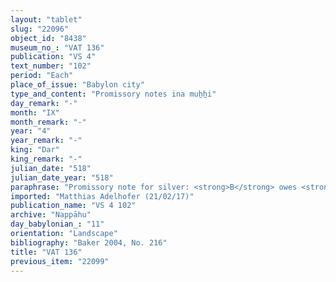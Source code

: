 ```yaml
---
layout: "tablet"
slug: "22096"
object_id: "8438"
museum_no_: "VAT 136"
publication: "VS 4"
text_number: "102"
period: "Each"
place_of_issue: "Babylon city"
type_and_content: "Promissory notes ina muẖẖi"
day_remark: "-"
month: "IX"
month_remark: "-"
year: "4"
year_remark: "-"
king: "Dar"
king_remark: "-"
julian_date: "518"
julian_date_year: "518"
paraphrase: "Promissory note for silver: <strong>B</strong> owes <strong>A</strong> 16 shekels of stamped silver for trading (<em>nadānu u mahāru</em>). 2 witnesses and the scribe (Bēl-iddin/Nab&ucirc;-&scaron;umu-uṣur//Bēl-aplu-uṣur)<br /> &nbsp;<br /> <strong>A</strong> = Iddin-Nab&ucirc;/Nab&ucirc;-bān-zēri//Nappāhu; <strong>B</strong> = Rēmūt-Nab&ucirc;/Nab&ucirc;-mu&scaron;ētiq-udd&ecirc;//S&icirc;n-nāṣir[?...]<br /> &nbsp;"
imported: "Matthias Adelhofer (21/02/17)"
publication_name: "VS 4 102"
archive: "Nappāhu"
day_babylonian_: "11"
orientation: "Landscape"
bibliography: "Baker 2004, No. 216"
title: "VAT 136"
previous_item: "22099"
---
```

